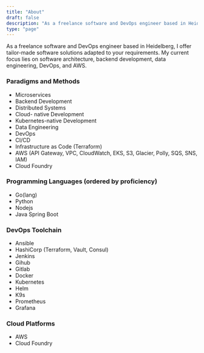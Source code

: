 ```yaml
---
title: "About"
draft: false
description: "As a freelance software and DevOps engineer based in Heidelberg, I offer tailor-made software solutions adapted to your requirements. My current focus lies on software architecture, backend development, data engineering, DevOps, and AWS."
type: "page"
---
```


As a freelance software and DevOps engineer based in Heidelberg, I offer tailor-made software solutions adapted to your requirements. My current focus lies on software architecture, backend development, data engineering, DevOps, and AWS.

### Paradigms and Methods
- Microservices
- Backend Development
- Distributed Systems
- Cloud- native Development
- Kubernetes-native Development
- Data Engineering
- DevOps
- CI/CD
- Infrastructure as Code (Terraform)
- AWS (API Gateway, VPC, CloudWatch, EKS, S3, Glacier, Polly, SQS, SNS, IAM)
- Cloud Foundry

### Programming Languages (ordered by proficiency)
- Go(lang)
- Python
- Nodejs
- Java Spring Boot

### DevOps Toolchain
- Ansible
- HashiCorp (Terraform, Vault, Consul)
- Jenkins
- Gihub 
- Gitlab
- Docker
- Kubernetes
- Helm
- K9s
- Prometheus
- Grafana

### Cloud Platforms
- AWS
- Cloud Foundry